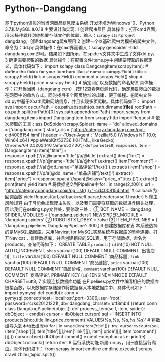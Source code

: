 # Python--Dangdang
基于python语言的当当网商品信息爬虫系统
开发环境为Windows 10、Python 3.7和MySQL 8.0.18
主要设计和实现:
1 创建爬虫项目
具体操作：打开cmd界面，用cd操作跳转到你想要存储文件的位置，输入：scrapy startproject dangdang，创建dangdang爬虫项目
2 创建一个以基础爬虫为模板的爬虫文件，命令为：dd.py
具体操作：在cmd界面输入：scrapy genspider -t dd dangdang.com即可。结果如下图所示，在spiders文件夹中生成了文件dd.py。
3 确定需要爬取的数据
具体操作：在配置文件items.py中创建要爬取的数据定义，具体代码如下：
import scrapy
class DangdangItem(scrapy.Item):
    # define the fields for your item here like:
    # name = scrapy.Field()
    title = scrapy.Field()
    link = scrapy.Field()
    comment = scrapy.Field()
    shop = scrapy.Field()
price = scrapy.Field()
4 确定网页以及数据的命名规律
具体操作：打开当当网（dangdang.com）,按F12查看网页源代码，确定想要爬虫的数据在网页中的命名方式。同时找寻多个网页地址的规律，便于编程。在爬虫文件dd.py中基于Xpath爬取网站信息，并且实现多页爬取。具体代码如下：
import sys
import os
curPath = os.path.abspath(os.path.dirname(__file__))
rootPath = os.path.split(curPath)[0]
sys.path.append(rootPath)
import scrapy
from dangdang.items import DangdangItem
from scrapy.http import Request # 依次爬取的工具
class DdSpider(scrapy.Spider):
    name = 'dd'
    allowed_domains = ['dangdang.com']
    start_urls = ['http://category.dangdang.com/pgl-cid4008154.html']
    header = {'User-Agent': 'Mozilla/5.0 (Windows NT 10.0; Win64:x64) AppleWebKit/537.36 (KHTML, like Gecko) Chrome/64.0.3282.140 Safari/537.36',}
   		def parse(self, response):
       		 item = DangdangItem()
        	item["title"] = response.xpath('//p[@name="title"]/a/@title').extract()
       		 item["link"] = response.xpath('//p[@name="title"]/a/@href').extract()
        	item["comment"] = response.xpath('//a[@dd_name="单品评论"]/text()').extract()
        	item["shop"] = response.xpath('//p/a[@dd_name="单品店铺"]/text()').extract()
        	item["price"] = response.xpath('//span[@class="price_n"]/text()').extract()
        	print(item)
        	yield item # 将数据提交到Pipeline中
        	for i in range(2,2001):
            	url = 'http://category.dangdang.com/pg'+str(i)+'-cid4008154.html'
            	# callback为回调函数
            	yield Request(url,callback=self.parse,headers=self.header)
5 爬虫风险规避
由于可能会出现爬虫失败，以及我们需要将获取的数据进行相关处理，因此我们在settings.py文件处，要修改三处：
① BOT_NAME = 'dangdang
SPIDER_MODULES = ['dangdang.spiders']
NEWSPIDER_MODULE = 'dangdang.spiders'
② ROBOTSTXT_OBEY = False
③ ITEM_PIPELINES = {	'dangdang.pipelines.DangdangPipeline': 300,}
6 创建数据库和表
本系统选择的是MySQL数据库，采用Navicat for MySQL实现系统与数据库的简单连接。打开Navicat ，新建数据库，并且创建相应的SQL表，用于存储数据，命名为products。查询代码如下：
CREATE TABLE `products`(
`id` int(10) NOT NULL AUTO_INCREMENT,
`shop` varchar(100) DEFAULT NULL COMMENT '出售店铺',
`title` varchar(100) DEFAULT NULL COMMENT '商品标题',
`link` varchar(100) DEFAULT NULL COMMENT '商品链接',
`price` varchar(100) DEFAULT NULL COMMENT '商品价格',
`comment` varchar(100) DEFAULT NULL COMMENT '商品评论',
PRIMARY KEY (`id`)
)ENGINE=INNODB DEFAULT CHARSET=utf8;
7 实现连接数据库功能
在Pipelines.py文件中编写相应的数据库链接函数，以及数据库存储操作将数据存入本地数据库中，具体代码如下：
import pymysql
def condb():
    conn = pymysql.connect(host='localhost',port=3306,user='root',
password='cxks20121221!',db='dangdang',charset='utf8mb4')
    return conn
class DangdangPipeline(object):
    def process_item(self, item, spider):
        dbObject = condb()
        cursor = dbObject.cursor()
        sql = 'INSERT INTO products(shop,title,link,price,comment) VALUES(%s,%s,
%s,%s,%s)'
        # 将数据导入到本地数据库中
        for j in range(len(item['title'])):
            try:
                cursor.execute(sql,(item['shop'][j],item['title'][j],item['link'][j],
item['price'][j],item['comment'][j],))
                cursor.close()
                dbObject.commit()
            except Exception as e:
                print(e)
                dbObject.rollback()
        return item
8 运行系统功能
新建run.py，用于直接运行爬虫。具体代码如下：
from scrapy import cmdline
cmdline.execute('scrapy crawl zhihu_topic'.split())
